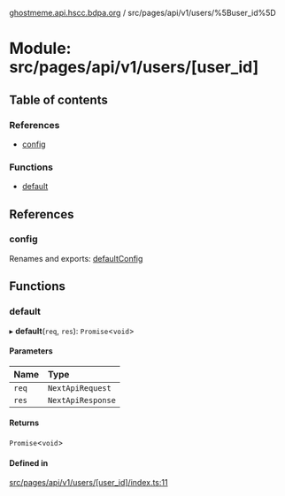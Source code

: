 [ghostmeme.api.hscc.bdpa.org][1] / src/pages/api/v1/users/%5Buser_id%5D

# Module: src/pages/api/v1/users/\[user_id]

## Table of contents

### References

- [config][2]

### Functions

- [default][3]

## References

### config

Renames and exports: [defaultConfig][4]

## Functions

### default

▸ **default**(`req`, `res`): `Promise`<`void`>

#### Parameters

| Name  | Type              |
| :---- | :---------------- |
| `req` | `NextApiRequest`  |
| `res` | `NextApiResponse` |

#### Returns

`Promise`<`void`>

#### Defined in

[src/pages/api/v1/users/\[user_id\]/index.ts:11][5]

[1]: ../README.md
[2]: src_pages_api_v1_users__user_id_.md#config
[3]: src_pages_api_v1_users__user_id_.md#default
[4]: src_backend_middleware.md#defaultconfig

[5]:
https://github.com/nhscc/ghostmeme.api.hscc.bdpa.org/blob/bc222b4/src/pages/api/v1/users/[user_id]/index.ts#L11
